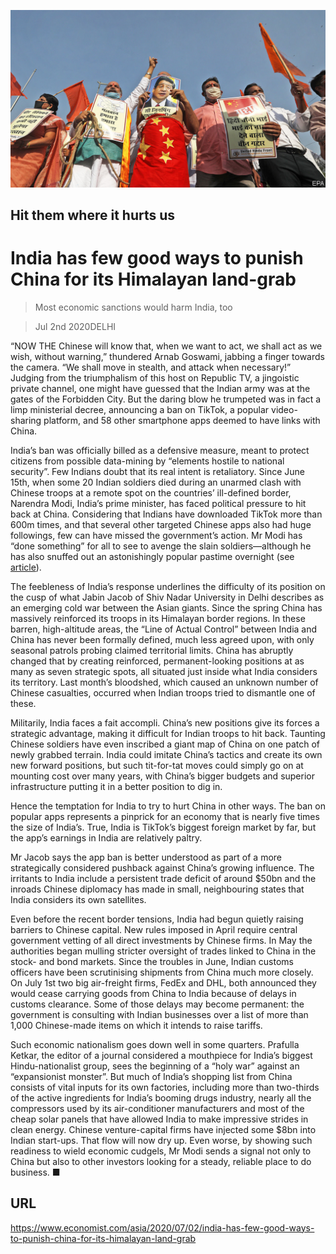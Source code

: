 ![](./images/20200704_ASP003.jpg)

## Hit them where it hurts us

# India has few good ways to punish China for its Himalayan land-grab

> Most economic sanctions would harm India, too

> Jul 2nd 2020DELHI

“NOW THE Chinese will know that, when we want to act, we shall act as we wish, without warning,” thundered Arnab Goswami, jabbing a finger towards the camera. “We shall move in stealth, and attack when necessary!” Judging from the triumphalism of this host on Republic TV, a jingoistic private channel, one might have guessed that the Indian army was at the gates of the Forbidden City. But the daring blow he trumpeted was in fact a limp ministerial decree, announcing a ban on TikTok, a popular video-sharing platform, and 58 other smartphone apps deemed to have links with China.

India’s ban was officially billed as a defensive measure, meant to protect citizens from possible data-mining by “elements hostile to national security”. Few Indians doubt that its real intent is retaliatory. Since June 15th, when some 20 Indian soldiers died during an unarmed clash with Chinese troops at a remote spot on the countries’ ill-defined border, Narendra Modi, India’s prime minister, has faced political pressure to hit back at China. Considering that Indians have downloaded TikTok more than 600m times, and that several other targeted Chinese apps also had huge followings, few can have missed the government’s action. Mr Modi has “done something” for all to see to avenge the slain soldiers—although he has also snuffed out an astonishingly popular pastime overnight (see [article](https://www.economist.com//asia/2020/07/02/indias-ban-on-tiktok-deprives-the-country-of-a-favourite-pastime)).

The feebleness of India’s response underlines the difficulty of its position on the cusp of what Jabin Jacob of Shiv Nadar University in Delhi describes as an emerging cold war between the Asian giants. Since the spring China has massively reinforced its troops in its Himalayan border regions. In these barren, high-altitude areas, the “Line of Actual Control” between India and China has never been formally defined, much less agreed upon, with only seasonal patrols probing claimed territorial limits. China has abruptly changed that by creating reinforced, permanent-looking positions at as many as seven strategic spots, all situated just inside what India considers its territory. Last month’s bloodshed, which caused an unknown number of Chinese casualties, occurred when Indian troops tried to dismantle one of these.

Militarily, India faces a fait accompli. China’s new positions give its forces a strategic advantage, making it difficult for Indian troops to hit back. Taunting Chinese soldiers have even inscribed a giant map of China on one patch of newly grabbed terrain. India could imitate China’s tactics and create its own new forward positions, but such tit-for-tat moves could simply go on at mounting cost over many years, with China’s bigger budgets and superior infrastructure putting it in a better position to dig in.

Hence the temptation for India to try to hurt China in other ways. The ban on popular apps represents a pinprick for an economy that is nearly five times the size of India’s. True, India is TikTok’s biggest foreign market by far, but the app’s earnings in India are relatively paltry.

Mr Jacob says the app ban is better understood as part of a more strategically considered pushback against China’s growing influence. The irritants to India include a persistent trade deficit of around $50bn and the inroads Chinese diplomacy has made in small, neighbouring states that India considers its own satellites.

Even before the recent border tensions, India had begun quietly raising barriers to Chinese capital. New rules imposed in April require central government vetting of all direct investments by Chinese firms. In May the authorities began mulling stricter oversight of trades linked to China in the stock- and bond markets. Since the troubles in June, Indian customs officers have been scrutinising shipments from China much more closely. On July 1st two big air-freight firms, FedEx and DHL, both announced they would cease carrying goods from China to India because of delays in customs clearance. Some of those delays may become permanent: the government is consulting with Indian businesses over a list of more than 1,000 Chinese-made items on which it intends to raise tariffs.

Such economic nationalism goes down well in some quarters. Prafulla Ketkar, the editor of a journal considered a mouthpiece for India’s biggest Hindu-nationalist group, sees the beginning of a “holy war” against an “expansionist monster”. But much of India’s shopping list from China consists of vital inputs for its own factories, including more than two-thirds of the active ingredients for India’s booming drugs industry, nearly all the compressors used by its air-conditioner manufacturers and most of the cheap solar panels that have allowed India to make impressive strides in clean energy. Chinese venture-capital firms have injected some $8bn into Indian start-ups. That flow will now dry up. Even worse, by showing such readiness to wield economic cudgels, Mr Modi sends a signal not only to China but also to other investors looking for a steady, reliable place to do business. ■

## URL

https://www.economist.com/asia/2020/07/02/india-has-few-good-ways-to-punish-china-for-its-himalayan-land-grab
